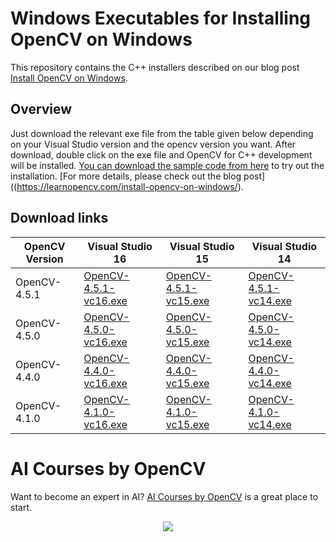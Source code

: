 # Windows Executables for Installing OpenCV on Windows

This repository contains the C++ installers described on our blog post [Install OpenCV on Windows](https://learnopencv.com/install-opencv-on-windows/).

## Overview
Just download the relevant exe file from the table given below depending on your Visual Studio version and the opencv version you want. After download, double click on the exe file and OpenCV for C++ development will be installed. [You can download the sample code from here](https://www.dropbox.com/s/fhef2wchmrhmbz7/sampleCode.zip?dl=1) to try out the installation. [For more details, please check out the blog post]((https://learnopencv.com/install-opencv-on-windows/).

## Download links
| OpenCV Version | Visual Studio 16 | Visual Studio 15 | Visual Studio 14 |
|-|-|-|-|
| OpenCV-4.5.1 | [OpenCV-4.5.1-vc16.exe](https://www.dropbox.com/s/4qc90n6u2nsdv88/OpenCV-4.5.1-vc16.exe?dl=1) | [OpenCV-4.5.1-vc15.exe](https://www.dropbox.com/s/etmoea258dzjs4k/OpenCV-4.5.1-vc15.exe?dl=1) | [OpenCV-4.5.1-vc14.exe](https://www.dropbox.com/s/342430jrw25gaq2/OpenCV-4.5.1-vc14.exe?dl=1) |
| OpenCV-4.5.0 | [OpenCV-4.5.0-vc16.exe](https://www.dropbox.com/s/vm5r6y74eee0vvb/OpenCV-4.5.0-vc16.exe?dl=1) | [OpenCV-4.5.0-vc15.exe](https://www.dropbox.com/s/wzdzq3fc4zkc1y4/OpenCV-4.5.0-vc15.exe?dl=1) | [OpenCV-4.5.0-vc14.exe](https://www.dropbox.com/s/2k60nvg0q07z035/OpenCV-4.5.0-vc14.exe?dl=1) |
| OpenCV-4.4.0 | [OpenCV-4.4.0-vc16.exe](https://www.dropbox.com/s/z4hgj7mnx6f2rjt/OpenCV-4.4.0-vc16.exe?dl=1) | [OpenCV-4.4.0-vc15.exe](https://www.dropbox.com/s/y3fhk44s0rrpm8v/OpenCV-4.4.0-vc15.exe?dl=1) | [OpenCV-4.4.0-vc14.exe](https://www.dropbox.com/s/85esvu0pe3jcc81/OpenCV-4.4.0-vc14.exe?dl=1) |
| OpenCV-4.1.0 | [OpenCV-4.1.0-vc16.exe](https://www.dropbox.com/s/fexjsdr1ly72r71/OpenCV-4.1.0-vc16.exe?dl=1) | [OpenCV-4.1.0-vc15.exe](https://www.dropbox.com/s/cqidx60q9e76qqf/OpenCV-4.1.0-vc15.exe?dl=1) | [OpenCV-4.1.0-vc14.exe](https://www.dropbox.com/s/9zu6u6mu31bea9h/OpenCV-4.1.0-vc14.exe?dl=1) |

# AI Courses by OpenCV

Want to become an expert in AI? [AI Courses by OpenCV](https://opencv.org/courses/) is a great place to start. 

<a href="https://opencv.org/courses/">
<p align="center"> 
<img src="https://www.learnopencv.com/wp-content/uploads/2020/04/AI-Courses-By-OpenCV-Github.png">
</p>
</a>
